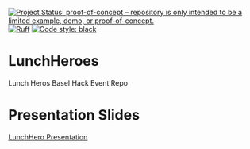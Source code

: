 [![Project Status: proof-of-concept – repository is only intended to be a limited example, demo, or proof-of-concept.](https://www.repostatus.org/badges/latest/concept.svg)](https://www.repostatus.org/#concept)
[![Ruff](https://img.shields.io/endpoint?url=https://raw.githubusercontent.com/charliermarsh/ruff/main/assets/badge/v2.json)](https://github.com/charliermarsh/ruff)
[![Code style: black](https://img.shields.io/badge/code%20style-black-000000.svg)](https://github.com/psf/black)


# LunchHeroes
Lunch Heros Basel Hack Event Repo 

# Presentation Slides
[LunchHero Presentation](https://www.canva.com/design/DAFyifsFr18/oOybsSYmFfqYSdd0SuqZMA/edit?utm_content=DAFyifsFr18&utm_campaign=designshare&utm_medium=link2&utm_source=sharebutton)


